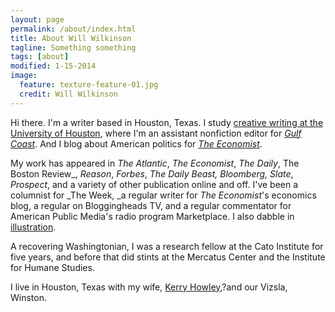 ```yaml
---
layout: page
permalink: /about/index.html
title: About Will Wilkinson
tagline: Something something
tags: [about]
modified: 1-15-2014
image:
  feature: texture-feature-01.jpg
  credit: Will Wilkinson
---
```


Hi there. I'm a writer based in Houston, Texas. I study [creative writing at the University of Houston](http://www.uh.edu/class/english/programs/graduate/creative-writing/), where I'm an assistant nonfiction editor for [_Gulf Coast_](http://gulfcoastmag.com). And I blog about American politics for [_The Economist_](http://www.economist.com/blogs/democracyinamerica).

My work has appeared in _The Atlantic_, _The Economist_, _The Daily_, The Boston Review_, _Reason_, _Forbes_, _The Daily Beast, Bloomberg, Slate_, _Prospect_, and a variety of other publication online and off. I've been a columnist for _The Week, _a regular writer for _The Economist_'s economics blog, a regular on Bloggingheads TV, and a regular commentator for American Public Media's radio program Marketplace. I also dabble in [illustration](http://www.theatlantic.com/politics/archive/2011/08/faces-of-iowa-sketches-from-the-ames-straw-poll/243618/).

A recovering Washingtonian, I was a research fellow at the Cato Institute for five years, and before that did stints at the Mercatus Center and the Institute for Humane Studies. 

I live in Houston, Texas with my wife, [Kerry Howley](http://kerryhowley.com),?and our Vizsla, Winston.